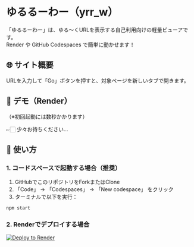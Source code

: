 # ゆるるーわー（yrr_w）

「ゆるるーわー」は、ゆる〜くURLを表示する自己利用向けの軽量ビューアです。  
Render や GitHub Codespaces で簡単に動かせます！


    
## 🌐 サイト概要

URLを入力して「Go」ボタンを押すと、対象ページを新しいタブで開きます。  


## 🚀 デモ（Render）

（※初回起動には数秒かかります）

👉🏻 少々お待ちください…


## 🔧 使い方

### 1. コードスペースで起動する場合（推奨）

1. GitHubでこのリポジトリをForkまたはClone
2. 「Code」 → 「Codespaces」 → 「New codespace」 をクリック
3. ターミナルで以下を実行：

```bash
npm start
```

### 2. Renderでデプロイする場合

[![Deploy to Render](https://render.com/images/deploy-to-render-button.svg)](https://render.com/deploy?repo=https://github.com/mer0w0/yrr_w)

